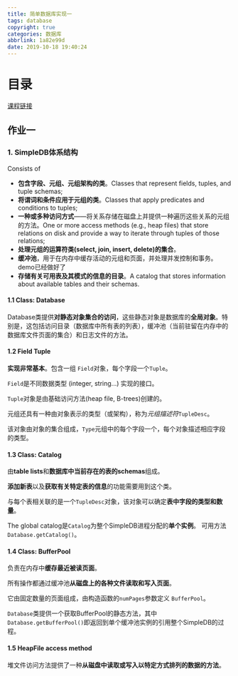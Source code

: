 ```yaml
---
title: 简单数据库实现一
tags: database
copyright: true
categories: 数据库
abbrlink: 1a82e99d
date: 2019-10-18 19:40:24
---
```


# 目录

<!-- toc -->



[课程链接](https://sites.google.com/site/cs186fall2013)





## 作业一

### 1. SimpleDB体系结构

Consists of

- **包含字段、元组、元组架构的类**。Classes that represent fields, tuples, and tuple schemas;
- **将谓词和条件应用于元组的类**。Classes that apply predicates and conditions to tuples;
- **一种或多种访问方式**——将关系存储在磁盘上并提供一种遍历这些关系的元组的方法。One or more access methods (e.g., heap files) that store relations on disk and provide a way to iterate through tuples of those relations;
- **处理元组的运算符类(select, join, insert, delete)的集合**。
- **缓冲池**，用于在内存中缓存活动的元组和页面，并处理并发控制和事务。demo已经做好了
- **存储有关可用表及其模式的信息的目录**。A catalog that stores information about available tables and their schemas.



#### 1.1 Class: Database

Database类提供**对静态对象集合的访问**，这些静态对象是数据库的**全局对象**。特别是，这包括访问目录（数据库中所有表的列表），缓冲池（当前驻留在内存中的数据库文件页面的集合）和日志文件的方法。



#### 1.2 Field  Tuple

**实现非常基本**。包含一组 `Field`对象，每个字段一个`Tuple`。 

`Field`是不同数据类型 (integer, string...) 实现的接口。

`Tuple`对象是由基础访问方法(heap file, B-trees)创建的。

元组还具有一种由对象表示的类型（或架构），称为*元组描述符*`TupleDesc`。

该对象由对象的集合组成，`Type`元组中的每个字段一个，每个对象描述相应字段的类型。



#### 1.3 Class: Catalog

由**table lists**和**数据库中当前存在的表的schemas**组成。

**添加新表**以及**获取有关特定表的信息**的功能需要用到这个类。

与每个表相关联的是一个`TupleDesc`对象，该对象可以确定**表中字段的类型和数量**。

The global catalog是`Catalog`为整个SimpleDB进程分配的**单个实例**。 可用方法`Database.getCatalog()`。



#### 1.4 Class: BufferPool

负责在内存中**缓存最近被读页面**。

所有操作都通过缓冲池**从磁盘上的各种文件读取和写入页面**。

它由固定数量的页面组成，由构造函数的`numPages`参数定义 `BufferPool`。

`Database`类提供一个获取BufferPool的静态方法，其中 `Database.getBufferPool()`即返回到单个缓冲池实例的引用整个SimpleDB的过程。



#### 1.5 HeapFile access method

堆文件访问方法提供了一种**从磁盘中读取或写入以特定方式排列的数据的方法**。